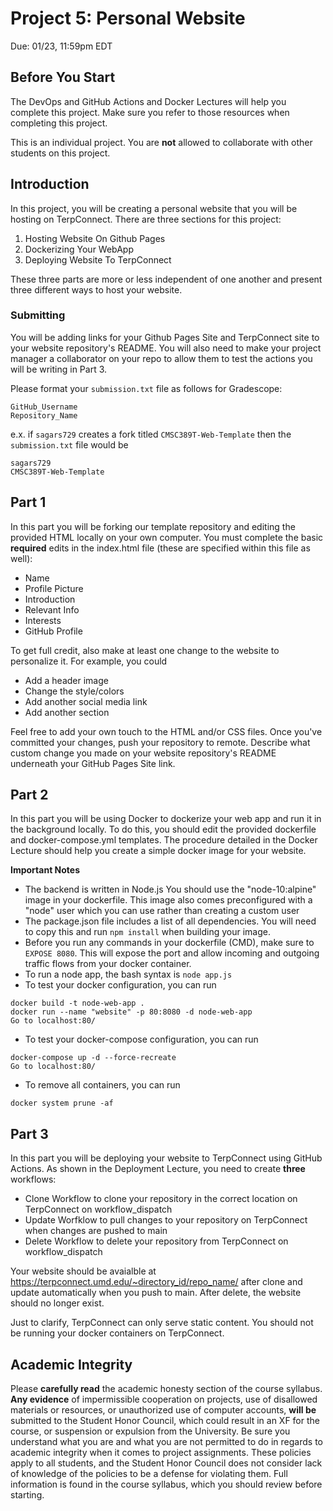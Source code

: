 # Project 5: Personal Website

Due: 01/23, 11:59pm EDT 

## Before You Start

The DevOps and GitHub Actions and Docker Lectures will help you complete this project. Make sure you refer to those resources when completing this project.

This is an individual project. You are **not** allowed to collaborate with other students on this project.

## Introduction

In this project, you will be creating a personal website that you will be hosting on TerpConnect. There are three sections for this project:

1. Hosting Website On Github Pages
2. Dockerizing Your WebApp
3. Deploying Website To TerpConnect

These three parts are more or less independent of one another and present three different ways to host your website. 

### Submitting

You will be adding links for your Github Pages Site and TerpConnect site to your website repository's README. You will also need to make your project manager a collaborator on your repo to allow them to test the actions you will be writing in Part 3.

Please format your `submission.txt` file as follows for Gradescope:
```
GitHub_Username
Repository_Name
```

e.x. if `sagars729` creates a fork titled `CMSC389T-Web-Template` then the `submission.txt` file would be
```
sagars729
CMSC389T-Web-Template
```

## Part 1
In this part you will be forking our template repository and editing the provided HTML locally on your own computer. You must complete the basic **required** edits in the index.html file (these are specified within this file as well):

- Name
- Profile Picture
- Introduction
- Relevant Info
- Interests
- GitHub Profile

To get full credit, also make at least one change to the website to personalize it. For example, you could

- Add a header image
- Change the style/colors
- Add another social media link
- Add another section

Feel free to add your own touch to the HTML and/or CSS files. Once you've committed your changes, push your repository to remote. Describe what custom change you made on your website repository's README underneath your GitHub Pages Site link. 

## Part 2
In this part you will be using Docker to dockerize your web app and run it in the background locally. To do this, you should edit the provided dockerfile and docker-compose.yml templates. The procedure detailed in the Docker Lecture should help you create a simple docker image for your website. 

**Important Notes**

- The backend is written in Node.js You should use the "node-10:alpine" image in your dockerfile. This image also comes preconfigured with a "node" user which you can use rather than creating a custom user
- The package.json file includes a list of all dependencies. You will need to copy this and run ```npm install``` when building your image.
- Before you run any commands in your dockerfile (CMD), make sure to ```EXPOSE 8080```. This will expose the port and allow incoming and outgoing traffic flows from your docker container.
- To run a node app, the bash syntax is ```node app.js```
- To test your docker configuration, you can run
```
docker build -t node-web-app .
docker run --name "website" -p 80:8080 -d node-web-app 
Go to localhost:80/
```
- To test your docker-compose configuration, you can run
```
docker-compose up -d --force-recreate
Go to localhost:80/
```
- To remove all containers, you can run
```
docker system prune -af
```


## Part 3
In this part you will be deploying your website to TerpConnect using GitHub Actions. As shown in the Deployment Lecture, you need to create **three** workflows:

- Clone Workflow to clone your repository in the correct location on TerpConnect on workflow_dispatch
- Update Worfklow to pull changes to your repository on TerpConnect when changes are pushed to main
- Delete Workflow to delete your repository from TerpConnect on workflow_dispatch

Your website should be avaialble at https://terpconnect.umd.edu/~directory_id/repo_name/ after clone and update automatically when you push to main. After delete, the website should no longer exist. 

Just to clarify, TerpConnect can only serve static content. You should not be running your docker containers on TerpConnect.

## Academic Integrity

Please **carefully read** the academic honesty section of the course syllabus. **Any evidence** of impermissible cooperation on projects, use of disallowed materials or resources, or unauthorized use of computer accounts, **will be** submitted to the Student Honor Council, which could result in an XF for the course, or suspension or expulsion from the University. Be sure you understand what you are and what you are not permitted to do in regards to academic integrity when it comes to project assignments. These policies apply to all students, and the Student Honor Council does not consider lack of knowledge of the policies to be a defense for violating them. Full information is found in the course syllabus, which you should review before starting.

